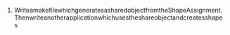 1. WriteamakefilewhichgeneratesasharedobjectfromtheShapeAssignment.Thenwriteanotherapplicationwhichusestheshareobjectandcreatesshapes